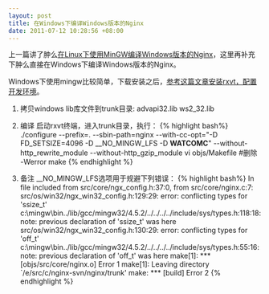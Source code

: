 ```yaml
--- 
layout: post
title: 在Windows下编译Windows版本的Nginx
date: 2011-07-12 10:28:56 +08:00
---
```

上一篇讲了肿么[在Linux下使用MinGW编译Windows版本的Nginx](http://pipablog.tk/2011/07/11/compiling-windows-nginx-on-linux-by-mingw/)，这里再补充下肿么直接在Windows下编译Windows版本的Nginx。

Windows下使用mingw比较简单，下载安装之后，<a href="http://ingar.satgnu.net/devenv/mingw32/base.html">参考这篇文章安装rxvt，配置开发环境</a>。

1. 拷贝windows lib库文件到trunk目录: advapi32.lib ws2_32.lib

2. 编译
启动rxvt终端，进入trunk目录，执行：
{% highlight bash%}
./configure --prefix=. --sbin-path=nginx --with-cc-opt="-D FD_SETSIZE=4096 -D __NO_MINGW_LFS -D __WATCOMC__" --without-http_rewrite_module --without-http_gzip_module
vi objs/Makefile   #删除 -Werror
make
{% endhighlight %}

3. 备注
__NO_MINGW_LFS选项用于规避下列错误：
{% highlight bash%}
In file included from src/core/ngx_config.h:37:0,
                 from src/core/nginx.c:7:
src/os/win32/ngx_win32_config.h:129:29: error: conflicting types for 'ssize_t'
c:\mingw\bin\../lib/gcc/mingw32/4.5.2/../../../../include/sys/types.h:118:18: note: previous declaration of 'ssize_t' was here
src/os/win32/ngx_win32_config.h:130:29: error: conflicting types for 'off_t'
c:\mingw\bin\../lib/gcc/mingw32/4.5.2/../../../../include/sys/types.h:55:16: note: previous declaration of 'off_t' was here
make[1]: *** [objs/src/core/nginx.o] Error 1
make[1]: Leaving directory `/e/src/c/nginx-svn/nginx/trunk'
make: *** [build] Error 2
{% endhighlight %}

